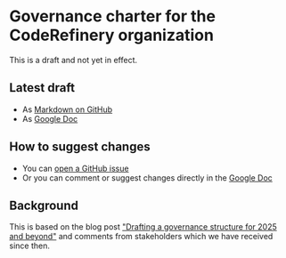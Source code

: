 # Governance charter for the CodeRefinery organization

This is a draft and not yet in effect.


## Latest draft

- As [Markdown on GitHub](governance-charter.md)
- As [Google Doc](https://docs.google.com/document/d/12_MR7MNhSFwJC6cQJgxo-c4lSuq-yNOEKqTsSJkFix8/)


## How to suggest changes

- You can [open a GitHub issue](https://github.com/coderefinery/governance-charter/issues)
- Or you can comment or suggest changes directly in the [Google Doc](https://docs.google.com/document/d/12_MR7MNhSFwJC6cQJgxo-c4lSuq-yNOEKqTsSJkFix8/)


## Background

This is based on the blog post
["Drafting a governance structure for 2025 and beyond"](https://coderefinery.org/blog/2024/04/19/drafting-a-governance/) and
comments from stakeholders which we have received since then.
